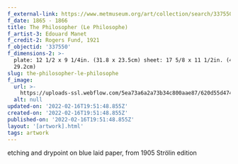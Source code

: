 ```yaml
---
f_external-link: https://www.metmuseum.org/art/collection/search/337550
f_date: 1865 - 1866
title: The Philosopher (Le Philosophe)
f_artist-3: Edouard Manet
f_credit-2: Rogers Fund, 1921
f_objectid: '337550'
f_dimensions-2: >-
  plate: 12 1/2 x 9 1/4in. (31.8 x 23.5cm) sheet: 17 5/8 x 11 1/2in. (44.8 x
  29.2cm)
slug: the-philosopher-le-philosophe
f_image:
  url: >-
    https://uploads-ssl.webflow.com/5ea73a6a2a73b34c800aae87/620d55d474fbca59a32e1017_DP815343.jpeg
  alt: null
updated-on: '2022-02-16T19:51:48.855Z'
created-on: '2022-02-16T19:51:48.855Z'
published-on: '2022-02-16T19:51:48.855Z'
layout: '[artwork].html'
tags: artwork
---
```


etching and drypoint on blue laid paper, from 1905 Strölin edition
